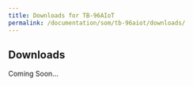 ```yaml
---
title: Downloads for TB-96AIoT
permalink: /documentation/som/tb-96aiot/downloads/
---
```

## Downloads

Coming Soon...